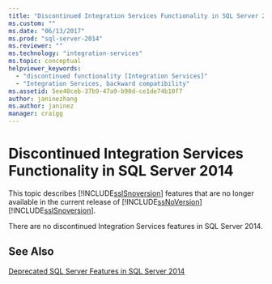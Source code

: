 ```yaml
---
title: "Discontinued Integration Services Functionality in SQL Server 2014 | Microsoft Docs"
ms.custom: ""
ms.date: "06/13/2017"
ms.prod: "sql-server-2014"
ms.reviewer: ""
ms.technology: "integration-services"
ms.topic: conceptual
helpviewer_keywords: 
  - "discontinued functionality [Integration Services]"
  - "Integration Services, backward compatibility"
ms.assetid: 5ee40ceb-37b9-47a9-b90d-ce1de74b10f7
author: janinezhang
ms.author: janinez
manager: craigg
---
```

# Discontinued Integration Services Functionality in SQL Server 2014
  This topic describes [!INCLUDE[ssISnoversion](../includes/ssisnoversion-md.md)] features that are no longer available in the current release of [!INCLUDE[ssNoVersion](../includes/ssnoversion-md.md)][!INCLUDE[ssISnoversion](../includes/ssisnoversion-md.md)].  
  
 There are no discontinued Integration Services features in SQL Server 2014.  
  
## See Also  
 [Deprecated SQL Server Features in SQL Server 2014](../../2014/getting-started/deprecated-sql-server-features-in-sql-server-2014.md)  
  
  
